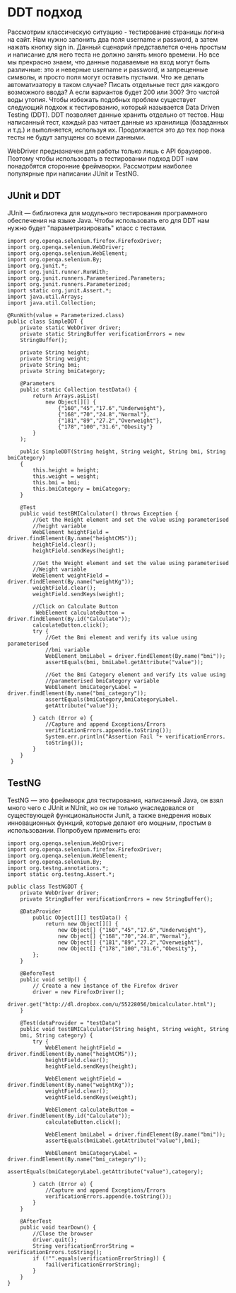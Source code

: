 # DDT подход

Рассмотрим классическую ситуацию - тестирование страницы логина на сайт. Нам нужно запонить два поля username и password, а затем нажать кнопку sign in. Данный сценарий представлется очень простым и написание для него теста не должно занять много времени. Но все мы прекрасно знаем, что данные подаваемые на вход могут быть различные: это и неверные username и password, и запрещенные символы, и просто поля могут оставить пустыми. Что же делать автоматизатору в таком случае? Писать отдельные тест для каждого возможного ввода? А если вариантов будет 200 или 300? Это чистой воды утопия. Чтобы избежать подобных проблем существует следующий подхож к тестированию, который называется Data Driven Testing (DDT). DDT позволяет данные хранить отдельно от тестов. Наш написанный тест, каждый раз читает данные из хранилища (базаданных и т.д.) и выполняется, используя их. Продолжается это до тех пор пока тесты не будут запущены со всеми данными.

WebDriver предназначен для работы только лишь с API браузеров. Поэтому чтобы использовать в тестировании подход DDT нам понадобятся сторонние фреймворки. Рассмотрим наиболее популярные при написании JUnit и TestNG.

## JUnit и DDT

JUnit — библиотека для модульного тестирования программного обеспечения на языке Java.
Чтобы использовать его для DDT нам нужно будет "параметризировать" класс с тестами.

    import org.openqa.selenium.firefox.FirefoxDriver;
    import org.openqa.selenium.WebDriver;
    import org.openqa.selenium.WebElement;
    import org.openqa.selenium.By;
    import org.junit.*;
    import org.junit.runner.RunWith;
    import org.junit.runners.Parameterized.Parameters;
    import org.junit.runners.Parameterized;
    import static org.junit.Assert.*;
    import java.util.Arrays;
    import java.util.Collection;
    
    @RunWith(value = Parameterized.class)
    public class SimpleDDT {
        private static WebDriver driver;
        private static StringBuffer verificationErrors = new
        StringBuffer();
        
        private String height;
        private String weight;
        private String bmi;
        private String bmiCategory;
        
        @Parameters
        public static Collection testData() {
            return Arrays.asList(
                new Object[][] {
                    {"160","45","17.6","Underweight"},
                    {"168","70","24.8","Normal"},
                    {"181","89","27.2","Overweight"},
                    {"178","100","31.6","Obesity"}
            }
        );
        
        public SimpleDDT(String height, String weight, String bmi, String bmiCategory)
        {
            this.height = height;
            this.weight = weight;
            this.bmi = bmi;
            this.bmiCategory = bmiCategory;
        }
        
        @Test
        public void testBMICalculator() throws Exception {
            //Get the Height element and set the value using parameterised
            //height variable
            WebElement heightField = driver.findElement(By.name("heightCMS"));
            heightField.clear();
            heightField.sendKeys(height);
            
            //Get the Weight element and set the value using parameterised
            //Weight variable
            WebElement weightField = driver.findElement(By.name("weightKg"));
            weightField.clear();
            weightField.sendKeys(weight);
            
            //Click on Calculate Button
             WebElement calculateButton = driver.findElement(By.id("Calculate"));
            calculateButton.click();
            try {
                //Get the Bmi element and verify its value using parameterised
                //bmi variable
                WebElement bmiLabel = driver.findElement(By.name("bmi"));
                assertEquals(bmi, bmiLabel.getAttribute("value"));
                
                //Get the Bmi Category element and verify its value using
                //parameterised bmiCategory variable
                WebElement bmiCategoryLabel = driver.findElement(By.name("bmi_category"));
                assertEquals(bmiCategory,bmiCategoryLabel.
                getAttribute("value"));
                
            } catch (Error e) {
                //Capture and append Exceptions/Errors
                verificationErrors.append(e.toString());
                System.err.println("Assertion Fail "+ verificationErrors.
                toString());
            }
        }
     }

## TestNG


TestNG — это фреймворк для тестирования, написанный Java, он взял много чего с JUnit и NUnit, но он не только унаследовался от существующей функциональности Junit, а также внедрения новых инновационных функций, которые делают его мощным, простым в использовании.
Попробуем применить его:

    import org.openqa.selenium.WebDriver;
    import org.openqa.selenium.firefox.FirefoxDriver;
    import org.openqa.selenium.WebElement;
    import org.openqa.selenium.By;
    import org.testng.annotations.*;
    import static org.testng.Assert.*;
    
    public class TestNGDDT {
        private WebDriver driver;
        private StringBuffer verificationErrors = new StringBuffer();
        
        @DataProvider
            public Object[][] testData() {
                return new Object[][] {
                    new Object[] {"160","45","17.6","Underweight"},
                    new Object[] {"168","70","24.8","Normal"},
                    new Object[] {"181","89","27.2","Overweight"},
                    new Object[] {"178","100","31.6","Obesity"},
            };
        }
        
        @BeforeTest
        public void setUp() {
            // Create a new instance of the Firefox driver
            driver = new FirefoxDriver();
            driver.get("http://dl.dropbox.com/u/55228056/bmicalculator.html");
        }
        
        @Test(dataProvider = "testData")
        public void testBMICalculator(String height, String weight, String
        bmi, String category) {
            try {
                WebElement heightField = driver.findElement(By.name("heightCMS"));
                heightField.clear();
                heightField.sendKeys(height);
                
                WebElement weightField = driver.findElement(By.name("weightKg"));
                weightField.clear();
                weightField.sendKeys(weight);
                
                WebElement calculateButton = driver.findElement(By.id("Calculate"));
                calculateButton.click();
                
                WebElement bmiLabel = driver.findElement(By.name("bmi"));
                assertEquals(bmiLabel.getAttribute("value"),bmi);
                
                WebElement bmiCategoryLabel = driver.findElement(By.name("bmi_category"));
                assertEquals(bmiCategoryLabel.getAttribute("value"),category);
                
            } catch (Error e) {
                //Capture and append Exceptions/Errors
                verificationErrors.append(e.toString());
            }
        }
        
        @AfterTest
        public void tearDown() {
            //Close the browser
            driver.quit();
            String verificationErrorString = verificationErrors.toString();
            if (!"".equals(verificationErrorString)) {
                fail(verificationErrorString);
            }
        }
    }

